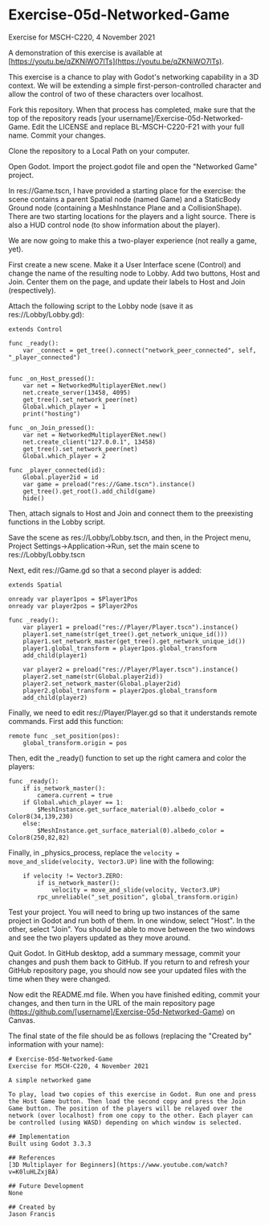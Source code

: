 # Exercise-05d-Networked-Game
Exercise for MSCH-C220, 4 November 2021

A demonstration of this exercise is available at [https://youtu.be/qZKNiWO7lTs](https://youtu.be/qZKNiWO7lTs).

This exercise is a chance to play with Godot's networking capability in a 3D context. We will be extending a simple first-person-controlled character and allow the control of two of these characters over localhost.

Fork this repository. When that process has completed, make sure that the top of the repository reads [your username]/Exercise-05d-Networked-Game. Edit the LICENSE and replace BL-MSCH-C220-F21 with your full name. Commit your changes.

Clone the repository to a Local Path on your computer.

Open Godot. Import the project.godot file and open the "Networked Game" project.

In res://Game.tscn, I have provided a starting place for the exercise: the scene contains a parent Spatial node (named Game) and a StaticBody Ground node (containing a MeshInstance Plane and a CollisionShape). There are two starting locations for the players and a light source. There is also a HUD control node (to show information about the player).

We are now going to make this a two-player experience (not really a game, yet).

First create a new scene. Make it a User Interface scene (Control) and change the name of the resulting node to Lobby. Add two buttons, Host and Join. Center them on the page, and update their labels to Host and Join (respectively).

Attach the following script to the Lobby node (save it as res://Lobby/Lobby.gd):
```
extends Control

func _ready():
	var _connect = get_tree().connect("network_peer_connected", self, "_player_connected")


func _on_Host_pressed():
	var net = NetworkedMultiplayerENet.new()
	net.create_server(13458, 4095)
	get_tree().set_network_peer(net)
	Global.which_player = 1
	print("hosting")

func _on_Join_pressed():
	var net = NetworkedMultiplayerENet.new()
	net.create_client("127.0.0.1", 13458)
	get_tree().set_network_peer(net)
	Global.which_player = 2

func _player_connected(id):
	Global.player2id = id
	var game = preload("res://Game.tscn").instance()
	get_tree().get_root().add_child(game)
	hide()
```

Then, attach signals to Host and Join and connect them to the preexisting functions in the Lobby script.

Save the scene as res://Lobby/Lobby.tscn, and then, in the Project menu, Project Settings->Application->Run, set the main scene to res://Lobby/Lobby.tscn

Next, edit res://Game.gd so that a second player is added:
```
extends Spatial

onready var player1pos = $Player1Pos
onready var player2pos = $Player2Pos

func _ready():
	var player1 = preload("res://Player/Player.tscn").instance()
	player1.set_name(str(get_tree().get_network_unique_id()))
	player1.set_network_master(get_tree().get_network_unique_id())
	player1.global_transform = player1pos.global_transform
	add_child(player1)
	
	var player2 = preload("res://Player/Player.tscn").instance()
	player2.set_name(str(Global.player2id))
	player2.set_network_master(Global.player2id)
	player2.global_transform = player2pos.global_transform
	add_child(player2)
```

Finally, we need to edit res://Player/Player.gd so that it understands remote commands. First add this function:
```
remote func _set_position(pos):
	global_transform.origin = pos
```

Then, edit the _ready() function to set up the right camera and color the players:
```
func _ready():
	if is_network_master():
		camera.current = true
	if Global.which_player == 1:
		$MeshInstance.get_surface_material(0).albedo_color = Color8(34,139,230)
	else:
		$MeshInstance.get_surface_material(0).albedo_color = Color8(250,82,82)
```

Finally, in _physics_process, replace the `velocity = move_and_slide(velocity, Vector3.UP)` line with the following:
```
	if velocity != Vector3.ZERO:
		if is_network_master():
			velocity = move_and_slide(velocity, Vector3.UP)
		rpc_unreliable("_set_position", global_transform.origin)
```

Test your project. You will need to bring up two instances of the same project in Godot and run both of them. In one window, select "Host". In the other, select "Join". You should be able to move between the two windows and see the two players updated as they move around.

Quit Godot. In GitHub desktop, add a summary message, commit your changes and push them back to GitHub. If you return to and refresh your GitHub repository page, you should now see your updated files with the time when they were changed.

Now edit the README.md file. When you have finished editing, commit your changes, and then turn in the URL of the main repository page (https://github.com/[username]/Exercise-05d-Networked-Game) on Canvas.

The final state of the file should be as follows (replacing the "Created by" information with your name):
```
# Exercise-05d-Networked-Game
Exercise for MSCH-C220, 4 November 2021

A simple networked game

To play, load two copies of this exercise in Godot. Run one and press the Host Game button. Then load the second copy and press the Join Game button. The position of the players will be relayed over the network (over localhost) from one copy to the other. Each player can be controlled (using WASD) depending on which window is selected.

## Implementation
Built using Godot 3.3.3

## References
[3D Multiplayer for Beginners](https://www.youtube.com/watch?v=K0luHLZxjBA)

## Future Development
None

## Created by 
Jason Francis
```
